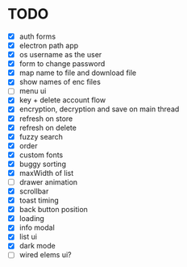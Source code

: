 # TODO

-   [x] auth forms
-   [x] electron path app
-   [x] os username as the user
-   [x] form to change password
-   [x] map name to file and download file
-   [x] show names of enc files
-   [ ] menu ui
-   [x] key + delete account flow
-   [x] encryption, decryption and save on main thread
-   [x] refresh on store
-   [x] refresh on delete
-   [x] fuzzy search
-   [x] order
-   [x] custom fonts
-   [x] buggy sorting
-   [x] maxWidth of list
-   [ ] drawer animation
-   [x] scrollbar
-   [x] toast timing
-   [x] back button position
-   [x] loading
-   [x] info modal
-   [x] list ui
-   [x] dark mode
-   [ ] wired elems ui?
